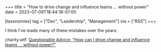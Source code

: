 +++
title = "How to drive change and influence teams ... without power"
date = 2023-07-09T18:44:18-07:00

[taxonomies]
tag = ["Dev", "Leadership", "Management"]
via = ["RSS"]
+++

I think I've made many of these mistakes over the years:

<!-- more -->

charity.wtf: [Questionable Advice: “How can I drive change and influence teams … without power?”](https://charity.wtf/2023/06/05/drive-change-and-influence-teams-without-power/)
